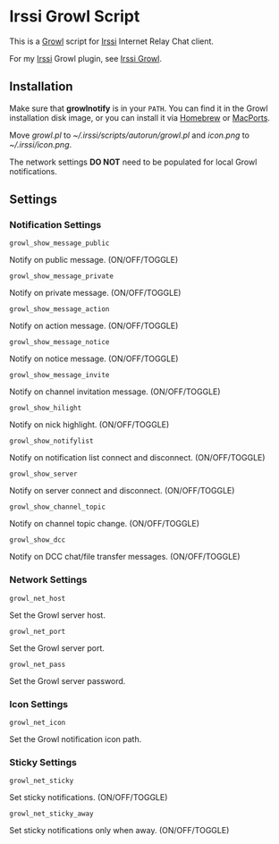 # Irssi Growl Script

This is a [Growl](http://growl.info) script for [Irssi](http://irssi.org/) Internet Relay Chat client.

For my [Irssi](http://weechat.org) Growl plugin, see [Irssi Growl](https://github.com/sorin-ionescu/weechat-growl).

## Installation

Make sure that **growlnotify** is in your `PATH`. You can find it in the Growl installation disk image, or you can install it via [Homebrew](http://mxcl.github.com/homebrew) or  [MacPorts](http://www.macports.org).

Move *growl.pl* to *~/.irssi/scripts/autorun/growl.pl* and *icon.png* to *~/.irssi/icon.png*.

The network settings **DO NOT** need to be populated for local Growl notifications.

## Settings

### Notification Settings

`growl_show_message_public`

Notify on public message. (ON/OFF/TOGGLE)

`growl_show_message_private`

Notify on private message. (ON/OFF/TOGGLE)

`growl_show_message_action`

Notify on action message. (ON/OFF/TOGGLE)

`growl_show_message_notice`

Notify on notice message. (ON/OFF/TOGGLE)

`growl_show_message_invite`

Notify on channel invitation message. (ON/OFF/TOGGLE)

`growl_show_hilight`

Notify on nick highlight. (ON/OFF/TOGGLE)

`growl_show_notifylist`

Notify on notification list connect and disconnect. (ON/OFF/TOGGLE)

`growl_show_server`

Notify on server connect and disconnect. (ON/OFF/TOGGLE)


`growl_show_channel_topic`

Notify on channel topic change. (ON/OFF/TOGGLE)

`growl_show_dcc`

Notify on DCC chat/file transfer messages. (ON/OFF/TOGGLE)

### Network Settings

`growl_net_host`

Set the Growl server host.

`growl_net_port`

Set the Growl server port.

`growl_net_pass`

Set the Growl server password.

### Icon Settings

`growl_net_icon`

Set the Growl notification icon path.

### Sticky Settings

`growl_net_sticky`

Set sticky notifications. (ON/OFF/TOGGLE)

`growl_net_sticky_away`

Set sticky notifications only when away. (ON/OFF/TOGGLE)

